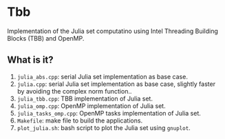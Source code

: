 # Tbb
Implementation of the Julia set computatino using Intel Threading Building Blocks (TBB) and
OpenMP.

## What is it?
1. `julia_abs.cpp`: serial Julia set implementation as base case.
1. `julia.cpp`: serial Julia set implementation as base case, slightly faster by avoiding
    the complex norm function..
1. `julia_tbb.cpp`: TBB implementation of Julia set.
1. `julia_omp.cpp`: OpenMP implementation of Julia set.
1. `julia_tasks_omp.cpp`: OpenMP tasks implementation of Julia set.
1. `Makefile`: make file to build the applications.
1. `plot_julia.sh`: bash script to plot the Julia set using `gnuplot`.
